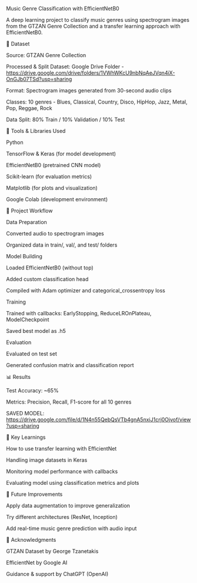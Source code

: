 Music Genre Classification with EfficientNetB0

A deep learning project to classify music genres using spectrogram images from the GTZAN Genre Collection and a transfer learning approach with EfficientNetB0.

📁 Dataset

Source: GTZAN Genre Collection

Processed & Split Dataset: Google Drive Folder - https://drive.google.com/drive/folders/1VWhWKcU9nbNqAeJVqn4iX-OnGJb07TSd?usp=sharing

Format: Spectrogram images generated from 30-second audio clips

Classes: 10 genres - Blues, Classical, Country, Disco, HipHop, Jazz, Metal, Pop, Reggae, Rock

Data Split: 80% Train / 10% Validation / 10% Test

🔧 Tools & Libraries Used

Python

TensorFlow & Keras (for model development)

EfficientNetB0 (pretrained CNN model)

Scikit-learn (for evaluation metrics)

Matplotlib (for plots and visualization)

Google Colab (development environment)

🚀 Project Workflow

Data Preparation

Converted audio to spectrogram images

Organized data in train/, val/, and test/ folders

Model Building

Loaded EfficientNetB0 (without top)

Added custom classification head

Compiled with Adam optimizer and categorical_crossentropy loss

Training

Trained with callbacks: EarlyStopping, ReduceLROnPlateau, ModelCheckpoint

Saved best model as .h5

Evaluation

Evaluated on test set

Generated confusion matrix and classification report

📊 Results

Test Accuracy: ~65%

Metrics: Precision, Recall, F1-score for all 10 genres

SAVED MODEL: https://drive.google.com/file/d/1N4n55QebQsVTb4gnA5nxiJ1crj0Ojvof/view?usp=sharing

📌 Key Learnings

How to use transfer learning with EfficientNet

Handling image datasets in Keras

Monitoring model performance with callbacks

Evaluating model using classification metrics and plots

🧠 Future Improvements

Apply data augmentation to improve generalization

Try different architectures (ResNet, Inception)

Add real-time music genre prediction with audio input

🙏 Acknowledgments

GTZAN Dataset by George Tzanetakis

EfficientNet by Google AI

Guidance & support by ChatGPT (OpenAI)


